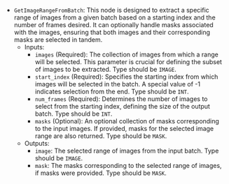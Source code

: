 - `GetImageRangeFromBatch`: This node is designed to extract a specific range of images from a given batch based on a starting index and the number of frames desired. It can optionally handle masks associated with the images, ensuring that both images and their corresponding masks are selected in tandem.
    - Inputs:
        - `images` (Required): The collection of images from which a range will be selected. This parameter is crucial for defining the subset of images to be extracted. Type should be `IMAGE`.
        - `start_index` (Required): Specifies the starting index from which images will be selected in the batch. A special value of -1 indicates selection from the end. Type should be `INT`.
        - `num_frames` (Required): Determines the number of images to select from the starting index, defining the size of the output batch. Type should be `INT`.
        - `masks` (Optional): An optional collection of masks corresponding to the input images. If provided, masks for the selected image range are also returned. Type should be `MASK`.
    - Outputs:
        - `image`: The selected range of images from the input batch. Type should be `IMAGE`.
        - `mask`: The masks corresponding to the selected range of images, if masks were provided. Type should be `MASK`.
